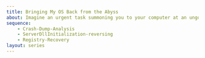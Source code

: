 ```yaml
---
title: Bringing My OS Back from the Abyss
about: Imagine an urgent task summoning you to your computer at an ungodly hour on a coffee-less morning; with your mind still half-way down the road from Neverland, you press a wrong key and, the next second, while you are trying to get a grasp of what is happening, the disaster is already underway. In a few minutes, everything is gone&#58; your Windows firmly refuses to show up, presenting a non-informative BSOD in its stead, no matter how many times you press that power button. $ In this series, the reader is invited to join me in a stimulating adventure of recovering an unbootable Windows system. Discarded as pointless are simple solutions such as restore points or DISM; instead, we are digging deep to the very bottom of the issue. But be warned&#58; reaching such depths is a rather involved process; it will begin with a bugcheck analysis intended to elicit maximum information from the memory dump, a fair amount of reverse engineering (along with some static analysis) will ensue, a study of Windows registry organization and VSS operation principles will be necessary to make the best use of these technologies in the situation, and, finally, a recovery script will have to be written. There is quite a journey in store for the adventurous. $ Also, the desire to share a curious investigation and the story of (albeit little) victory over one of those notoriously difficult to tackle boot-time issues is what prompted me to start the blog back in early 2019, so if these pages have proven an enjoyable read, it is to this unfortunate incident that you owe the pleasure.
sequence:
    - Crash-Dump-Analysis
    - ServerDllInitialization-reversing
    - Registry-Recovery
layout: series
---
```

